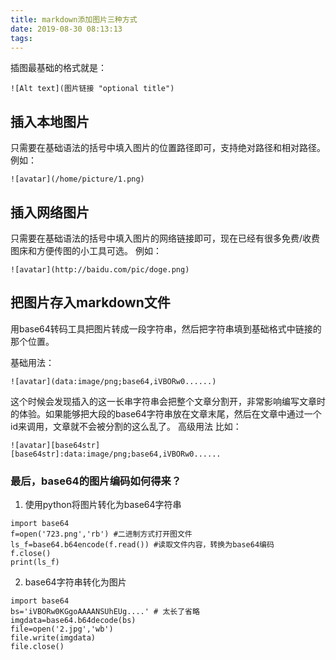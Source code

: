 ```yaml
---
title: markdown添加图片三种方式
date: 2019-08-30 08:13:13
tags:
---
```


插图最基础的格式就是：
```
![Alt text](图片链接 "optional title")
```
## 插入本地图片
只需要在基础语法的括号中填入图片的位置路径即可，支持绝对路径和相对路径。
例如：
```
![avatar](/home/picture/1.png)
```

## 插入网络图片
只需要在基础语法的括号中填入图片的网络链接即可，现在已经有很多免费/收费图床和方便传图的小工具可选。
例如：
```
![avatar](http://baidu.com/pic/doge.png)
```

## 把图片存入markdown文件
用base64转码工具把图片转成一段字符串，然后把字符串填到基础格式中链接的那个位置。

基础用法：
```
![avatar](data:image/png;base64,iVBORw0......)
```

这个时候会发现插入的这一长串字符串会把整个文章分割开，非常影响编写文章时的体验。如果能够把大段的base64字符串放在文章末尾，然后在文章中通过一个id来调用，文章就不会被分割的这么乱了。
高级用法
比如：
```
![avatar][base64str]
[base64str]:data:image/png;base64,iVBORw0......
```

### 最后，base64的图片编码如何得来？

1. 使用python将图片转化为base64字符串
```
import base64
f=open('723.png','rb') #二进制方式打开图文件
ls_f=base64.b64encode(f.read()) #读取文件内容，转换为base64编码
f.close()
print(ls_f)
```

2. base64字符串转化为图片
```
import base64
bs='iVBORw0KGgoAAAANSUhEUg....' # 太长了省略
imgdata=base64.b64decode(bs)
file=open('2.jpg','wb')
file.write(imgdata)
file.close()
```
